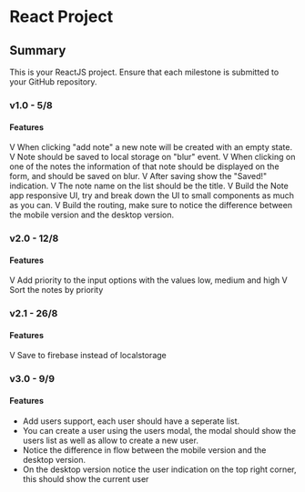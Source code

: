 # React Project

## Summary

This is your ReactJS project. Ensure that each milestone is submitted to your GitHub repository.

### v1.0 - 5/8

#### Features

V When clicking "add note" a new note will be created with an empty state.
V Note should be saved to local storage on "blur" event.
V When clicking on one of the notes the information of that note should be displayed on the form, and should be saved on blur.
V After saving show the "Saved!" indication.
V The note name on the list should be the title.
V Build the Note app responsive UI, try and break down the UI to small components as much as you can.
V Build the routing, make sure to notice the difference between the mobile version and the desktop version.

### v2.0 - 12/8

#### Features

V Add priority to the input options with the values low, medium and high
V Sort the notes by priority

### v2.1 - 26/8

#### Features

V Save to firebase instead of localstorage

### v3.0 - 9/9

#### Features

- Add users support, each user should have a seperate list.
- You can create a user using the users modal, the modal should show the users list as well as allow to create a new user.
- Notice the difference in flow between the mobile version and the desktop version.
- On the desktop version notice the user indication on the top right corner, this should show the current user